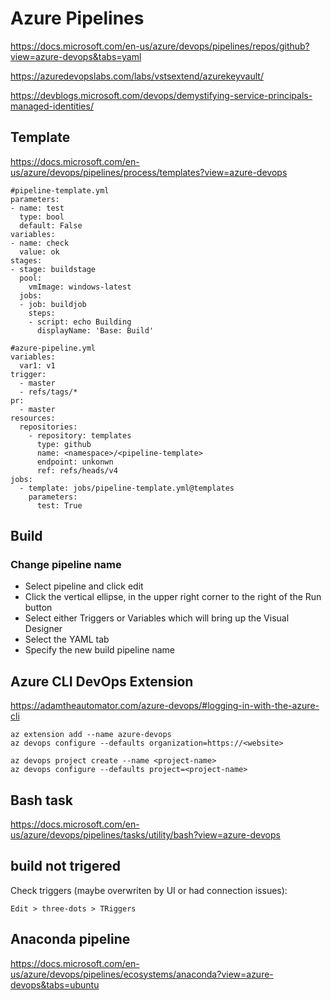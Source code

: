 # Azure Pipelines

https://docs.microsoft.com/en-us/azure/devops/pipelines/repos/github?view=azure-devops&tabs=yaml

https://azuredevopslabs.com/labs/vstsextend/azurekeyvault/

https://devblogs.microsoft.com/devops/demystifying-service-principals-managed-identities/

## Template
https://docs.microsoft.com/en-us/azure/devops/pipelines/process/templates?view=azure-devops
```
#pipeline-template.yml
parameters:
- name: test
  type: bool
  default: False
variables:
- name: check
  value: ok   
stages:
- stage: buildstage
  pool:
    vmImage: windows-latest
  jobs:
  - job: buildjob
    steps:
    - script: echo Building
      displayName: 'Base: Build'
```

```
#azure-pipeline.yml
variables:
  var1: v1
trigger:
  - master
  - refs/tags/*
pr:
  - master
resources:
  repositories:
    - repository: templates
      type: github
      name: <namespace>/<pipeline-template>
      endpoint: unkonwn
      ref: refs/heads/v4
jobs:
  - template: jobs/pipeline-template.yml@templates
    parameters:
      test: True
```

## Build
### Change pipeline name
- Select pipeline and click edit
- Click the vertical ellipse, in the upper right corner to the right of the Run button
- Select either Triggers or Variables which will bring up the Visual Designer
- Select the YAML tab
- Specify the new build pipeline name

## Azure CLI DevOps Extension
https://adamtheautomator.com/azure-devops/#logging-in-with-the-azure-cli
```
az extension add --name azure-devops
az devops configure --defaults organization=https://<website>

az devops project create --name <project-name>
az devops configure --defaults project=<project-name>
```

## Bash task
https://docs.microsoft.com/en-us/azure/devops/pipelines/tasks/utility/bash?view=azure-devops

## build not trigered
Check triggers (maybe overwriten by UI or had connection issues):
```
Edit > three-dots > TRiggers
```

## Anaconda pipeline
https://docs.microsoft.com/en-us/azure/devops/pipelines/ecosystems/anaconda?view=azure-devops&tabs=ubuntu
